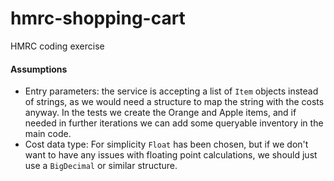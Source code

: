 # hmrc-shopping-cart
HMRC coding exercise


#### Assumptions

- Entry parameters: the service is accepting a list of `Item` objects instead of strings, as we would need a structure to map the string with the costs anyway. In the tests we create the Orange and Apple items, and if needed in further iterations we can add some queryable inventory in the main code.
- Cost data type: For simplicity `Float` has been chosen, but if we don't want to have any issues with floating point calculations, we should just use a `BigDecimal` or similar structure.